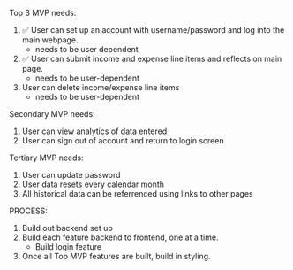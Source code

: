 Top 3 MVP needs:

1. ✅ User can set up an account with username/password and log into the main webpage.
    - needs to be user dependent
2. ✅ User can submit income and expense line items and reflects on main page.
    - needs to be user-dependent
3. User can delete income/expense line items
    - needs to be user-dependent

Secondary MVP needs:

1. User can view analytics of data entered
2. User can sign out of account and return to login screen

Tertiary MVP needs:

1. User can update password
2. User data resets every calendar month
3. All historical data can be referrenced using links to other pages


PROCESS:

1. Build out backend set up
2. Build each feature backend to frontend, one at a time.
    - Build login feature
3. Once all Top MVP features are built, build in styling.